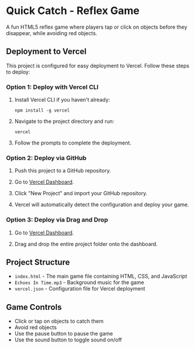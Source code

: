 # Quick Catch - Reflex Game

A fun HTML5 reflex game where players tap or click on objects before they disappear, while avoiding red objects.

## Deployment to Vercel

This project is configured for easy deployment to Vercel. Follow these steps to deploy:

### Option 1: Deploy with Vercel CLI

1. Install Vercel CLI if you haven't already:
   ```
   npm install -g vercel
   ```

2. Navigate to the project directory and run:
   ```
   vercel
   ```

3. Follow the prompts to complete the deployment.

### Option 2: Deploy via GitHub

1. Push this project to a GitHub repository.

2. Go to [Vercel Dashboard](https://vercel.com/dashboard).

3. Click "New Project" and import your GitHub repository.

4. Vercel will automatically detect the configuration and deploy your game.

### Option 3: Deploy via Drag and Drop

1. Go to [Vercel Dashboard](https://vercel.com/dashboard).

2. Drag and drop the entire project folder onto the dashboard.

## Project Structure

- `index.html` - The main game file containing HTML, CSS, and JavaScript
- `Echoes In Time.mp3` - Background music for the game
- `vercel.json` - Configuration file for Vercel deployment

## Game Controls

- Click or tap on objects to catch them
- Avoid red objects
- Use the pause button to pause the game
- Use the sound button to toggle sound on/off